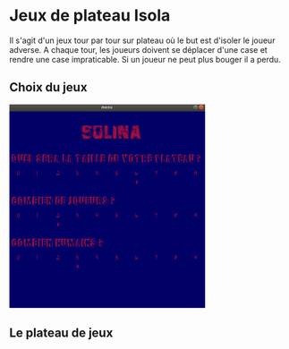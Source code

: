 # Jeux de plateau Isola

Il s'agit d'un jeux tour par tour sur plateau où le but est d'isoler le joueur adverse. A chaque tour, les joueurs doivent se déplacer d'une case et rendre une case impraticable. Si un joueur ne peut plus bouger il a perdu.

## Choix du jeux

<img src="image_readme/menu.png" width="350">

## Le plateau de jeux
